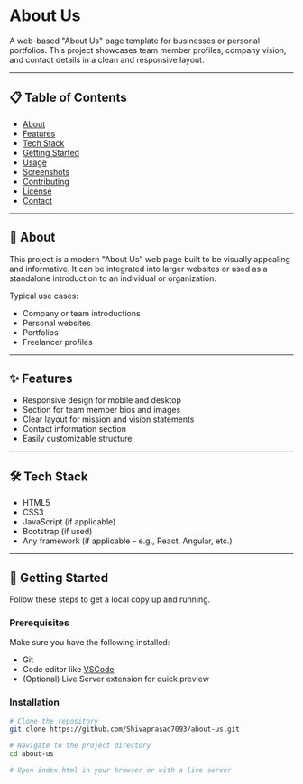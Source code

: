 # About Us

A web-based "About Us" page template for businesses or personal portfolios. This project showcases team member profiles, company vision, and contact details in a clean and responsive layout.

---

## 📋 Table of Contents

- [About](#about)
- [Features](#features)
- [Tech Stack](#tech-stack)
- [Getting Started](#getting-started)
- [Usage](#usage)
- [Screenshots](#screenshots)
- [Contributing](#contributing)
- [License](#license)
- [Contact](#contact)

---

## 🧠 About

This project is a modern "About Us" web page built to be visually appealing and informative. It can be integrated into larger websites or used as a standalone introduction to an individual or organization. 

Typical use cases:
- Company or team introductions
- Personal websites
- Portfolios
- Freelancer profiles

---

## ✨ Features

- Responsive design for mobile and desktop
- Section for team member bios and images
- Clear layout for mission and vision statements
- Contact information section
- Easily customizable structure

---

## 🛠 Tech Stack

- HTML5
- CSS3
- JavaScript (if applicable)
- Bootstrap (if used)
- Any framework (if applicable – e.g., React, Angular, etc.)

---

## 🚀 Getting Started

Follow these steps to get a local copy up and running.

### Prerequisites

Make sure you have the following installed:

- Git
- Code editor like [VSCode](https://code.visualstudio.com/)
- (Optional) Live Server extension for quick preview

### Installation

```bash
# Clone the repository
git clone https://github.com/Shivaprasad7093/about-us.git

# Navigate to the project directory
cd about-us

# Open index.html in your browser or with a live server
